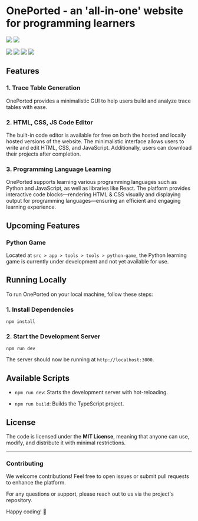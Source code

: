 
# OnePorted - an 'all-in-one' website for programming learners
![](https://edw9qszkgp.ufs.sh/f/cjdCeb8dFNJTwNjbGLXhlC1G9xMRkurpQ5ZNDiPbqyIWYjBe)
![](https://edw9qszkgp.ufs.sh/f/cjdCeb8dFNJTuebYRJ9nlIyYqGdohjBrU8PAKbLat3X9FcHQ)

![](https://edw9qszkgp.ufs.sh/f/cjdCeb8dFNJTEqI7XdSRg4260Nk9oZay8CQPFqhbwcGrzIit)
![](https://edw9qszkgp.ufs.sh/f/cjdCeb8dFNJTlykOcEat2d64gnIsCjJGuzVaFbwX8QPvZLUh)
![](https://edw9qszkgp.ufs.sh/f/cjdCeb8dFNJTF67YbSpPa2njm7zdsDK1HlIhcwboULApq806)
![](https://edw9qszkgp.ufs.sh/f/cjdCeb8dFNJTQ8AOchaD47UVfgYdb2tZRq8mK0PyjOSupkzc)


## Features

### 1. **Trace Table Generation**

OnePorted provides a minimalistic GUI to help users build and analyze trace tables with ease.

### 2. **HTML, CSS, JS Code Editor**

The built-in code editor is available for free on both the hosted and locally hosted versions of the website. The minimalistic interface allows users to write and edit HTML, CSS, and JavaScript. Additionally, users can download their projects after completion.

### 3. **Programming Language Learning**

OnePorted supports learning various programming languages such as Python and JavaScript, as well as libraries like React. The platform provides interactive code blocks—rendering HTML & CSS visually and displaying output for programming languages—ensuring an efficient and engaging learning experience.

## Upcoming Features

### **Python Game**

Located at `src > app > tools > tools > python-game`, the Python learning game is currently under development and not yet available for use.

## Running Locally

To run OnePorted on your local machine, follow these steps:

### 1. Install Dependencies

```
npm install
```

### 2. Start the Development Server

```
npm run dev
```

The server should now be running at `http://localhost:3000`.

## Available Scripts

-   `npm run dev`: Starts the development server with hot-reloading.
    
-   `npm run build`: Builds the TypeScript project.
    

## License

The code is licensed under the **MIT License**, meaning that anyone can use, modify, and distribute it with minimal restrictions.

----------

### Contributing

We welcome contributions! Feel free to open issues or submit pull requests to enhance the platform.

For any questions or support, please reach out to us via the project's repository.

Happy coding! 🚀
